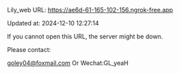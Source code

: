 Lily_web URL: https://ae6d-61-165-102-156.ngrok-free.app

Updated at: 2024-12-10 12:27:14

If you cannot open this URL, the server might be down.

Please contact: 

goley04@foxmail.com Or Wechat:GL_yeaH